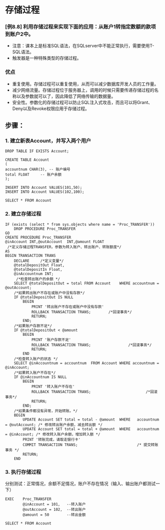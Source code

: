 # 存储过程
### [例8.8] 利用存储过程来实现下面的应用：从账户1转指定数额的款项到账户2中。
- 注意：课本上是标准SQL语法，在SQLserver中不能正常执行，需要使用T-SQL语法。
- 触发器是一种特殊类型的存储过程。
### 优点
- 重复使用。存储过程可以重复使用，从而可以减少数据库开发人员的工作量。
- 减少网络流量。存储过程位于服务器上，调用的时候只需要传递存储过程的名称以及参数就可以了，因此降低了网络传输的数据量。
- 安全性。参数化的存储过程可以防止SQL注入式攻击，而且可以将Grant、Deny以及Revoke权限应用于存储过程。

## 步骤：
### 1. 建立新表Account，并写入两个用户
```
DROP TABLE IF EXISTS Account;

CREATE TABLE Account
(
accountnum CHAR(3),	-- 账户编号
total FLOAT		-- 账户余额
);

INSERT INTO Account VALUES(101,50);
INSERT INTO Account VALUES(102,100);

SELECT * FROM Account
```
### 2. 建立存储过程
```
IF (exists (select * from sys.objects where name = 'Proc_TRANSFER'))
    DROP PROCEDURE Proc_TRANSFER
GO
CREATE PROCEDURE Proc_TRANSFER 
@inAccount INT,@outAccount  INT,@amount FLOAT
 /*定义存储过程TRANSFER，参数为转入账户、转出账户、转账额度*/
AS
BEGIN TRANSACTION TRANS   
   	DECLARE		/*定义变量*/
	@totalDepositOut Float,
	@totalDepositIn Float,
	@inAccountnum INT;
	 /*检查转出账户的余额 */     
	SELECT @totalDepositOut = total FROM Account	WHERE accountnum = @outAccount;
	/*如果转出账户不存在或账户中没有存款*/
	IF @totalDepositOut IS NULL               	   
		BEGIN
			PRINT '转出账户不存在或账户中没有存款'
			ROLLBACK TRANSACTION TRANS; 	   /*回滚事务*/
			RETURN;
		END;
	/*如果账户存款不足*/
	IF @totalDepositOut < @amount     	
		BEGIN
			PRINT '账户存款不足'
			ROLLBACK TRANSACTION TRANS; 				/*回滚事务*/
			RETURN;
		END
	/*检查转入账户的状态 */  
	SELECT @inAccountnum = accountnum  FROM Account	WHERE accountnum = @inAccount;
	/*如果转入账户不存在*/ 
	IF @inAccountnum IS NULL   		                       
		BEGIN
			PRINT '转入账户不存在'
			ROLLBACK TRANSACTION TRANS; 	         	 		/*回滚事务*/
			RETURN;
		END;
	/*如果条件都没有异常，开始转账。*/ 
	BEGIN
		UPDATE Account SET total = total - @amount	WHERE	accountnum = @outAccount; /* 修改转出账户余额，减去转出额 */
		UPDATE Account SET total = total + @amount	WHERE   accountnum = @inAccount; /* 修改转入账户余额，增加转入额 */
		PRINT '转账完成，请取走银行卡'
		COMMIT TRANSACTION TRANS;                       	/* 提交转账事务 */
		RETURN;
	END
```

### 3. 执行存储过程
分别测试：正常情况，余额不足情况，账户不存在情况（输入、输出账户都测试一下）
```
EXEC	Proc_TRANSFER
		@inAccount = 101,	--转入账户
		@outAccount = 102,	--转出账户
		@amount = 50		--转出金额

SELECT * FROM Account


```
